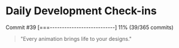 # Daily Development Check-ins

Commit #39
[===---------------------------] 11% (39/365 commits)

> "Every animation brings life to your designs."